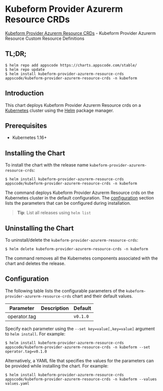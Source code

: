# Kubeform Provider Azurerm Resource CRDs

[Kubeform Provider Azurerm Resource CRDs](https://github.com/kubeform) - Kubeform Provider Azurerm Resource Custom Resource Definitions

## TL;DR;

```console
$ helm repo add appscode https://charts.appscode.com/stable/
$ helm repo update
$ helm install kubeform-provider-azurerm-resource-crds appscode/kubeform-provider-azurerm-resource-crds -n kubeform
```

## Introduction

This chart deploys Kubeform Provider Azurerm Resource crds on a [Kubernetes](http://kubernetes.io) cluster using the [Helm](https://helm.sh) package manager.

## Prerequisites

- Kubernetes 1.16+

## Installing the Chart

To install the chart with the release name `kubeform-provider-azurerm-resource-crds`:

```console
$ helm install kubeform-provider-azurerm-resource-crds appscode/kubeform-provider-azurerm-resource-crds -n kubeform
```

The command deploys Kubeform Provider Azurerm Resource crds on the Kubernetes cluster in the default configuration. The [configuration](#configuration) section lists the parameters that can be configured during installation.

> **Tip**: List all releases using `helm list`

## Uninstalling the Chart

To uninstall/delete the `kubeform-provider-azurerm-resource-crds`:

```console
$ helm delete kubeform-provider-azurerm-resource-crds -n kubeform
```

The command removes all the Kubernetes components associated with the chart and deletes the release.

## Configuration

The following table lists the configurable parameters of the `kubeform-provider-azurerm-resource-crds` chart and their default values.

|  Parameter   | Description | Default  |
|--------------|-------------|----------|
| operator.tag |             | `v0.1.0` |


Specify each parameter using the `--set key=value[,key=value]` argument to `helm install`. For example:

```console
$ helm install kubeform-provider-azurerm-resource-crds appscode/kubeform-provider-azurerm-resource-crds -n kubeform --set operator.tag=v0.1.0
```

Alternatively, a YAML file that specifies the values for the parameters can be provided while
installing the chart. For example:

```console
$ helm install kubeform-provider-azurerm-resource-crds appscode/kubeform-provider-azurerm-resource-crds -n kubeform --values values.yaml
```
